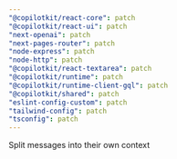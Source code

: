 ```yaml
---
"@copilotkit/react-core": patch
"@copilotkit/react-ui": patch
"next-openai": patch
"next-pages-router": patch
"node-express": patch
"node-http": patch
"@copilotkit/react-textarea": patch
"@copilotkit/runtime": patch
"@copilotkit/runtime-client-gql": patch
"@copilotkit/shared": patch
"eslint-config-custom": patch
"tailwind-config": patch
"tsconfig": patch
---
```


Split messages into their own context
